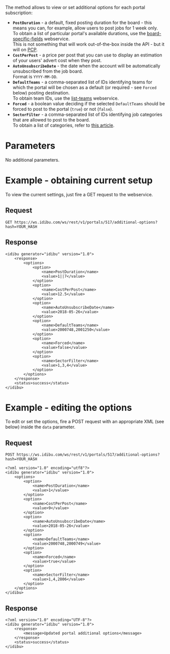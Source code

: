 <p>The method allows to view or set additional options for each portal subscription:</p>
<ul>
  <li><strong><code>PostDuration</code></strong> - a default, fixed posting duration for the board - this means you can, for example, allow users to post jobs for 1 week only.<br/>To obtain a list of particular portal's available durations, use the <a href="https://github.com/oneworldmarket/idibu-api/blob/master/posting-api/board-specific-fields.md" target="_blank">board-specific-fields</a> webservice.<br/>This is not something that will work out-of-the-box inside the API - but it will on <a href="https://github.com/oneworldmarket/idibu-api/blob/master/posting-api/pcp.md" target="_blank">PCP</a>.</li>
  <li><strong><code>CostPerPost</code></strong> - a price per post that you can use to display an estimation of your users' advert cost when they post.</li>
  <li><strong><code>AutoUnsubscribeDate</code></strong> - the date when the account will be automatically unsubscribed from the job board.<br/>Format is <code>YYYY-MM-DD</code>.</li>
  <li><strong><code>DefaultTeams</code></strong> - a comma-separated list of IDs identifying teams for which the portal will be chosen as a default (or required - see <code>Forced</code> below) posting destination.<br/>To obtain team IDs, use the <a href="https://github.com/oneworldmarket/idibu-api/blob/master/webservices/user-management/list-teams.md" target="_blank">list-teams</a> webservice.</li>
  <li><strong><code>Forced</code></strong> - a boolean value deciding if the selected <code>DefaultTeams</code> should be forced to post to the portal (<code>true</code>) or not (<code>false</code>).</li>
  <li><strong><code>SectorFilter</code></strong> - a comma-separated list of IDs identifying job categories that are allowed to post to the board.<br/>To obtain a list of categories, refer to <a href="https://github.com/oneworldmarket/idibu-api/blob/master/posting-api/Sector-and-locations.md" target="_blank">this article</a>.</li>
</ul>
<h1>Parameters</h1>
<p>No additional parameters.</p>
<h1>Example - obtaining current setup</h1>
<p>To view the current settings, just fire a GET request to the webservice.</p>
<h2>Request</h2>
<pre><code>GET https://ws.idibu.com/ws/rest/v1/portals/517/additional-options?hash=YOUR_HASH</code></pre>
<h2>Response</h2>
<pre><code type="xml">&lt;idibu generator=&quot;idibu&quot; version=&quot;1.0&quot;&gt;
	&lt;response&gt;
		&lt;options&gt;
			&lt;option&gt;
				&lt;name&gt;PostDuration&lt;/name&gt;
				&lt;value&gt;1||7&lt;/value&gt;
			&lt;/option&gt;
			&lt;option&gt;
				&lt;name&gt;CostPerPost&lt;/name&gt;
				&lt;value&gt;12.5&lt;/value&gt;
			&lt;/option&gt;
			&lt;option&gt;
				&lt;name&gt;AutoUnsubscribeDate&lt;/name&gt;
				&lt;value&gt;2018-05-26&lt;/value&gt;
			&lt;/option&gt;
			&lt;option&gt;
				&lt;name&gt;DefaultTeams&lt;/name&gt;
				&lt;value&gt;2000748,2001250&lt;/value&gt;
			&lt;/option&gt;
			&lt;option&gt;
				&lt;name&gt;Forced&lt;/name&gt;
				&lt;value&gt;false&lt;/value&gt;
			&lt;/option&gt;
			&lt;option&gt;
				&lt;name&gt;SectorFilter&lt;/name&gt;
				&lt;value&gt;1,3,4&lt;/value&gt;
			&lt;/option&gt;
		&lt;/options&gt;
	&lt;/response&gt;
	&lt;status&gt;success&lt;/status&gt;
&lt;/idibu&gt;
</code></pre>
<h1>Example - editing the options</h1>
<p>To edit or set the options, fire a POST request with an appropriate XML (see below) inside the <code>data</code> parameter.</p>
<h2>Request</h2>
<pre><code>POST https://ws.idibu.com/ws/rest/v1/portals/517/additional-options?hash=YOUR_HASH</code></pre>
<pre><code type="xml">&lt;?xml version=&quot;1.0&quot; encoding=&quot;utf8&quot;?&gt;
&lt;idibu generator=&quot;idibu&quot; version=&quot;1.0&quot;&gt;
	&lt;options&gt;
		&lt;option&gt;
			&lt;name&gt;PostDuration&lt;/name&gt;
			&lt;value&gt;1&lt;/value&gt;
		&lt;/option&gt;
		&lt;option&gt;
			&lt;name&gt;CostPerPost&lt;/name&gt;
			&lt;value&gt;9&lt;/value&gt;
		&lt;/option&gt;
		&lt;option&gt;
			&lt;name&gt;AutoUnsubscribeDate&lt;/name&gt;
			&lt;value&gt;2018-05-26&lt;/value&gt;
		&lt;/option&gt;
		&lt;option&gt;
			&lt;name&gt;DefaultTeams&lt;/name&gt;
			&lt;value&gt;2000748,2000749&lt;/value&gt;
		&lt;/option&gt;
		&lt;option&gt;
			&lt;name&gt;Forced&lt;/name&gt;
			&lt;value&gt;true&lt;/value&gt;
		&lt;/option&gt;
		&lt;option&gt;
			&lt;name&gt;SectorFilter&lt;/name&gt;
			&lt;value&gt;1,4,2806&lt;/value&gt;
		&lt;/option&gt;
	&lt;/options&gt;
&lt;/idibu&gt;
</code></pre>
<h2>Response</h2>
<pre><code type="xml">&lt;?xml version=&quot;1.0&quot; encoding=&quot;UTF-8&quot;?&gt;
&lt;idibu generator=&quot;idibu&quot; version=&quot;1.0&quot;&gt;
	&lt;response&gt;
		&lt;message&gt;Updated portal additional options&lt;/message&gt;
	&lt;/response&gt;
	&lt;status&gt;success&lt;/status&gt;
&lt;/idibu&gt;
</code></pre>
